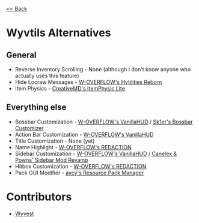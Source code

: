 [<< Back](README.md)

# Wyvtils Alternatives

## General

- Reverse Inventory Scrolling - None (although I don't know anyone who actually uses this feature)
- Hide Locraw Messages - [W-OVERFLOW's Hytilities Reborn](https://github.com/W-OVERFLOW/Hytilities-Reborn)
- Item Physics - [CreativeMD's ItemPhysic Lite](https://www.curseforge.com/minecraft/mc-mods/itemphysic-lite/files/2439695)

## Everything else
- Bossbar Customization - [W-OVERFLOW's VanillaHUD](https://github.com/W-OVERFLOW/VanillaHUD/releases/latest) / [Sk1er's Bossbar Customizer](https://sk1er.club/mods/bossbar_customizer)
- Action Bar Customization - [W-OVERFLOW's VanillaHUD](https://github.com/W-OVERFLOW/VanillaHUD/releases/latest)
- Title Customization - None (yet)
- Name Highlight - [W-OVERFLOW's REDACTION](https://github.com/W-OVERFLOW/REDACTION)
- Sidebar Customization - [W-OVERFLOW's VanillaHUD](https://github.com/W-OVERFLOW/VanillaHUD/releases/latest) / [Canelex & Powns' Sidebar Mod Revamp](https://mediafire.com/file/gkzsovw2gjjuw3d/%255B1.8.9%255D_Sidebar_Mod_Revamp.jar/file)
- Hitbox Customization - [W-OVERFLOW's REDACTION](https://github.com/W-OVERFLOW/REDACTION)
- Pack GUI Modifier - [aycy's Resource Pack Manager](https://www.youtube.com/watch?v=OQZFWrrEcYM)

# Contributors

- [Wyvest](https://github.com/Wyvest)
